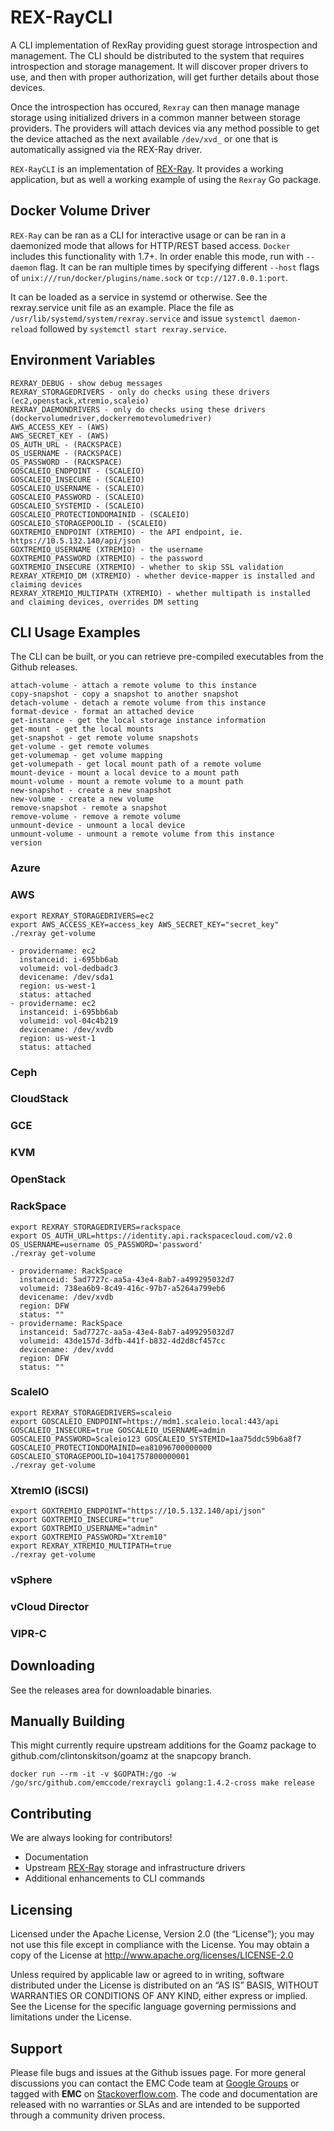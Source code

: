 # REX-RayCLI
A CLI implementation of RexRay providing guest storage introspection and management.  The CLI should be distributed to the system that requires introspection and storage management.  It will discover proper drivers to use, and then with proper authorization, will get further details about those devices.

Once the introspection has occured, ```Rexray``` can then manage manage storage using initialized drivers in a common manner between storage providers.  The providers will attach devices via any method possible to get the device attached as the next available  ```/dev/xvd_``` or one that is automatically assigned via the REX-Ray driver.

```REX-RayCLI``` is an implementation of [REX-Ray](https://github.com/emccode/rexray).  It provides a working application, but as well a working example of using the ```Rexray``` Go package.

## Docker Volume Driver
```REX-Ray``` can be ran as a CLI for interactive usage or can be ran in a daemonized mode that allows for HTTP/REST based access.  ```Docker``` includes this functionality with 1.7+.  In order enable this mode, run with ```--daemon``` flag.  It can be ran multiple times by specifying different ```--host``` flags of ```unix:///run/docker/plugins/name.sock``` or ```tcp://127.0.0.1:port```.

It can be loaded as a service in systemd or otherwise.  See the rexray.service unit file as an example.  Place the file as ```/usr/lib/systemd/system/rexray.service``` and issue ```systemctl daemon-reload``` followed by ```systemctl start rexray.service```.


## Environment Variables

    REXRAY_DEBUG - show debug messages
    REXRAY_STORAGEDRIVERS - only do checks using these drivers (ec2,openstack,xtremio,scaleio)
    REXRAY_DAEMONDRIVERS - only do checks using these drivers (dockervolumedriver,dockerremotevolumedriver)
    AWS_ACCESS_KEY - (AWS)
    AWS_SECRET_KEY - (AWS)
    OS_AUTH_URL - (RACKSPACE)
    OS_USERNAME - (RACKSPACE)
    OS_PASSWORD - (RACKSPACE)
    GOSCALEIO_ENDPOINT - (SCALEIO)
    GOSCALEIO_INSECURE - (SCALEIO)
    GOSCALEIO_USERNAME - (SCALEIO)
    GOSCALEIO_PASSWORD - (SCALEIO)
    GOSCALEIO_SYSTEMID - (SCALEIO)
    GOSCALEIO_PROTECTIONDOMAINID - (SCALEIO)
    GOSCALEIO_STORAGEPOOLID - (SCALEIO)
    GOXTREMIO_ENDPOINT (XTREMIO) - the API endpoint, ie. https://10.5.132.140/api/json
    GOXTREMIO_USERNAME (XTREMIO) - the username
    GOXTREMIO_PASSWORD (XTREMIO) - the password
    GOXTREMIO_INSECURE (XTREMIO) - whether to skip SSL validation
    REXRAY_XTREMIO_DM (XTREMIO) - whether device-mapper is installed and claiming devices
    REXRAY_XTREMIO_MULTIPATH (XTREMIO) - whether multipath is installed and claiming devices, overrides DM setting

## CLI Usage Examples
The CLI can be built, or you can retrieve pre-compiled executables from the Github releases.

    attach-volume - attach a remote volume to this instance
    copy-snapshot - copy a snapshot to another snapshot
    detach-volume - detach a remote volume from this instance
    format-device - format an attached device
    get-instance - get the local storage instance information
    get-mount - get the local mounts
    get-snapshot - get remote volume snapshots
    get-volume - get remote volumes
    get-volumemap - get volume mapping
    get-volumepath - get local mount path of a remote volume
    mount-device - mount a local device to a mount path
    mount-volume - mount a remote volume to a mount path
    new-snapshot - create a new snapshot
    new-volume - create a new volume
    remove-snapshot - remote a snapshot
    remove-volume - remove a remote volume
    unmount-device - unmount a local device
    unmount-volume - unmount a remote volume from this instance
    version


### Azure

### AWS
    export REXRAY_STORAGEDRIVERS=ec2
    export AWS_ACCESS_KEY=access_key AWS_SECRET_KEY="secret_key"
    ./rexray get-volume

    - providername: ec2
      instanceid: i-695bb6ab
      volumeid: vol-dedbadc3
      devicename: /dev/sda1
      region: us-west-1
      status: attached
    - providername: ec2
      instanceid: i-695bb6ab
      volumeid: vol-04c4b219
      devicename: /dev/xvdb
      region: us-west-1
      status: attached


### Ceph

### CloudStack

### GCE

### KVM

### OpenStack

### RackSpace
    export REXRAY_STORAGEDRIVERS=rackspace
    export OS_AUTH_URL=https://identity.api.rackspacecloud.com/v2.0 OS_USERNAME=username OS_PASSWORD='password'
    ./rexray get-volume

    - providername: RackSpace
      instanceid: 5ad7727c-aa5a-43e4-8ab7-a499295032d7
      volumeid: 738ea6b9-8c49-416c-97b7-a5264a799eb6
      devicename: /dev/xvdb
      region: DFW
      status: ""
    - providername: RackSpace
      instanceid: 5ad7727c-aa5a-43e4-8ab7-a499295032d7
      volumeid: 43de157d-3dfb-441f-b832-4d2d8cf457cc
      devicename: /dev/xvdd
      region: DFW
      status: ""

### ScaleIO
    export REXRAY_STORAGEDRIVERS=scaleio
    export GOSCALEIO_ENDPOINT=https://mdm1.scaleio.local:443/api GOSCALEIO_INSECURE=true GOSCALEIO_USERNAME=admin GOSCALEIO_PASSWORD=Scaleio123 GOSCALEIO_SYSTEMID=1aa75ddc59b6a8f7 GOSCALEIO_PROTECTIONDOMAINID=ea81096700000000 GOSCALEIO_STORAGEPOOLID=1041757800000001
    ./rexray get-volume

### XtremIO (iSCSI)
    export GOXTREMIO_ENDPOINT="https://10.5.132.140/api/json"
    export GOXTREMIO_INSECURE="true"
    export GOXTREMIO_USERNAME="admin"
    export GOXTREMIO_PASSWORD="Xtrem10"
    export REXRAY_XTREMIO_MULTIPATH=true
    ./rexray get-volume

### vSphere

### vCloud Director

### VIPR-C

## Downloading
See the releases area for downloadable binaries.

## Manually Building
This might currently require upstream additions for the Goamz package to github.com/clintonskitson/goamz at the snapcopy branch.

    docker run --rm -it -v $GOPATH:/go -w /go/src/github.com/emccode/rexraycli golang:1.4.2-cross make release


## Contributing
We are always looking for contributors!

  - Documentation
  - Upstream [REX-Ray](https://github.com/emccode/rexray) storage and infrastructure drivers
  - Additional enhancements to CLI commands

Licensing
---------
Licensed under the Apache License, Version 2.0 (the “License”); you may not use this file except in compliance with the License. You may obtain a copy of the License at <http://www.apache.org/licenses/LICENSE-2.0>

Unless required by applicable law or agreed to in writing, software distributed under the License is distributed on an “AS IS” BASIS, WITHOUT WARRANTIES OR CONDITIONS OF ANY KIND, either express or implied. See the License for the specific language governing permissions and limitations under the License.

Support
-------
Please file bugs and issues at the Github issues page. For more general discussions you can contact the EMC Code team at <a href="https://groups.google.com/forum/#!forum/emccode-users">Google Groups</a> or tagged with **EMC** on <a href="https://stackoverflow.com">Stackoverflow.com</a>. The code and documentation are released with no warranties or SLAs and are intended to be supported through a community driven process.
